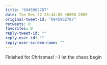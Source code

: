 ```yaml
---
title: "6945962787"
date: Tue Dec 22 23:44:03 +0000 2009
original-tweet-id: "6945962787"
retweets: 0
favorites: 0
reply-tweet-id: ""
reply-user-id: ""
reply-user-screen-name: ""
---
```

Finished for Christmas! :-) let the chaos begin
